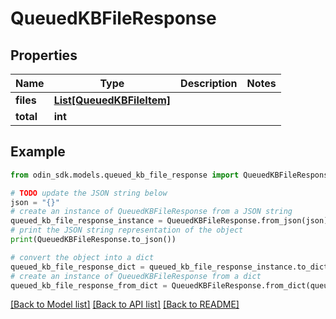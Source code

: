 # QueuedKBFileResponse


## Properties

Name | Type | Description | Notes
------------ | ------------- | ------------- | -------------
**files** | [**List[QueuedKBFileItem]**](QueuedKBFileItem.md) |  | 
**total** | **int** |  | 

## Example

```python
from odin_sdk.models.queued_kb_file_response import QueuedKBFileResponse

# TODO update the JSON string below
json = "{}"
# create an instance of QueuedKBFileResponse from a JSON string
queued_kb_file_response_instance = QueuedKBFileResponse.from_json(json)
# print the JSON string representation of the object
print(QueuedKBFileResponse.to_json())

# convert the object into a dict
queued_kb_file_response_dict = queued_kb_file_response_instance.to_dict()
# create an instance of QueuedKBFileResponse from a dict
queued_kb_file_response_from_dict = QueuedKBFileResponse.from_dict(queued_kb_file_response_dict)
```
[[Back to Model list]](../README.md#documentation-for-models) [[Back to API list]](../README.md#documentation-for-api-endpoints) [[Back to README]](../README.md)


